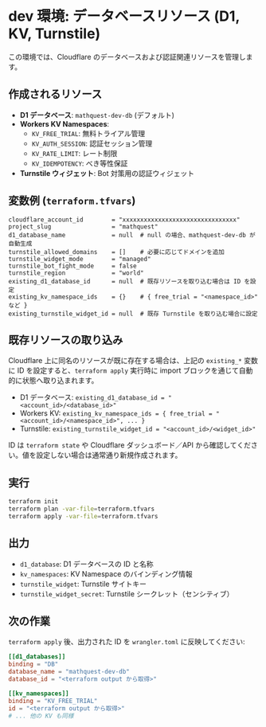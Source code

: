 # dev 環境: データベースリソース (D1, KV, Turnstile)

この環境では、Cloudflare のデータベースおよび認証関連リソースを管理します。

## 作成されるリソース

- **D1 データベース**: `mathquest-dev-db` (デフォルト)
- **Workers KV Namespaces**:
  - `KV_FREE_TRIAL`: 無料トライアル管理
  - `KV_AUTH_SESSION`: 認証セッション管理
  - `KV_RATE_LIMIT`: レート制限
  - `KV_IDEMPOTENCY`: べき等性保証
- **Turnstile ウィジェット**: Bot 対策用の認証ウィジェット

## 変数例 (`terraform.tfvars`)

```hcl
cloudflare_account_id        = "xxxxxxxxxxxxxxxxxxxxxxxxxxxxxxxx"
project_slug                 = "mathquest"
d1_database_name             = null  # null の場合、mathquest-dev-db が自動生成
turnstile_allowed_domains    = []    # 必要に応じてドメインを追加
turnstile_widget_mode        = "managed"
turnstile_bot_fight_mode     = false
turnstile_region             = "world"
existing_d1_database_id      = null  # 既存リソースを取り込む場合は ID を設定
existing_kv_namespace_ids    = {}    # { free_trial = "<namespace_id>" など }
existing_turnstile_widget_id = null  # 既存 Turnstile を取り込む場合に設定
```

## 既存リソースの取り込み

Cloudflare 上に同名のリソースが既に存在する場合は、上記の `existing_*` 変数に ID を設定すると、`terraform apply` 実行時に import ブロックを通じて自動的に状態へ取り込まれます。

- D1 データベース: `existing_d1_database_id = "<account_id>/<database_id>"`
- Workers KV: `existing_kv_namespace_ids = { free_trial = "<account_id>/<namespace_id>", ... }`
- Turnstile: `existing_turnstile_widget_id = "<account_id>/<widget_id>"`

ID は `terraform state` や Cloudflare ダッシュボード／API から確認してください。値を設定しない場合は通常通り新規作成されます。

## 実行

```sh
terraform init
terraform plan -var-file=terraform.tfvars
terraform apply -var-file=terraform.tfvars
```

## 出力

- `d1_database`: D1 データベースの ID と名称
- `kv_namespaces`: KV Namespace のバインディング情報
- `turnstile_widget`: Turnstile サイトキー
- `turnstile_widget_secret`: Turnstile シークレット（センシティブ）

## 次の作業

`terraform apply` 後、出力された ID を `wrangler.toml` に反映してください:

```toml
[[d1_databases]]
binding = "DB"
database_name = "mathquest-dev-db"
database_id = "<terraform output から取得>"

[[kv_namespaces]]
binding = "KV_FREE_TRIAL"
id = "<terraform output から取得>"
# ... 他の KV も同様
```
